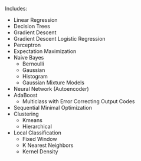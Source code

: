 Includes:

* Linear Regression
* Decision Trees
* Gradient Descent
* Gradient Descent Logistic Regression
* Perceptron
* Expectation Maximization
* Naive Bayes
    * Bernoulli
    * Gaussian
    * Histogram
    * Gaussian Mixture Models
* Neural Network (Autoencoder)
* AdaBoost
    * Multiclass with Error Correcting Output Codes
* Sequential Minimal Optimization
* Clustering
    * Kmeans
    * Hierarchical
* Local Classification
    * Fixed Window
    * K Nearest Neighbors
    * Kernel Density
